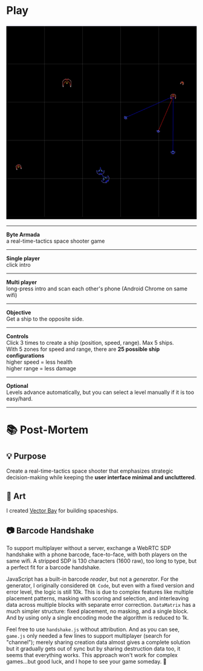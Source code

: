 <h1><a href="https://bacionejs.github.io/byte-armada/" style="text-decoration: none; color: inherit;">Play</a></h1>

[![Demo – Click to Play](README.jpg)](https://bacionejs.github.io/byte-armada/)

---
**Byte Armada**  
a real-time-tactics space shooter game

---
**Single player**  
click intro  

---
**Multi player**  
long-press intro and scan each other's phone (Android Chrome on same wifi)  

---
**Objective**  
Get a ship to the opposite side.  

---
**Controls**  
Click 3 times to create a ship (position, speed, range). Max 5 ships.  
With 5 zones for speed and range, there are **25 possible ship configurations**  
higher speed = less health  
higher range = less damage  

---
**Optional**  
Levels advance automatically, but you can select a level manually if it is too easy/hard.  

---

# 📚 Post-Mortem

## 💡 Purpose

Create a real-time-tactics space shooter that emphasizes strategic decision-making while keeping the **user interface minimal and uncluttered**.  

## 🎨 Art

I created [Vector Bay](//github.com/bacionejs/vectorbay) for building spaceships.

## 📷 Barcode Handshake

To support multiplayer without a server, exchange a WebRTC SDP handshake with a phone barcode, face-to-face, with both players on the same wifi. A stripped SDP is 130 characters (1600 raw), too long to type, but a perfect fit for a barcode handshake.

JavaScript has a built-in barcode *reader*, but not a *generator*. For the generator, I originally considered `QR Code`, but even with a fixed version and error level, the logic is still 10k. This is due to complex features like multiple placement patterns, masking with scoring and selection, and interleaving data across multiple blocks with separate error correction. `DataMatrix` has a much simpler structure: fixed placement, no masking, and a single block. And by using only a single encoding mode the algorithm is reduced to 1k.

Feel free to use `handshake.js` without attribution. And as you can see, `game.js` only needed a few lines to support multiplayer (search for "channel"); merely sharing creation data almost gives a complete solution but it gradually gets out of sync but by sharing destruction data too, it seems that everything works. This approach won't work for complex games...but good luck, and I hope to see your game someday. 🥳



